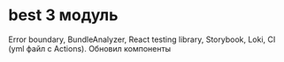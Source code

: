 # best 3 модуль

Error boundary, BundleAnalyzer, React testing library, Storybook, Loki, CI (yml файл с Actions).
Обновил компоненты
